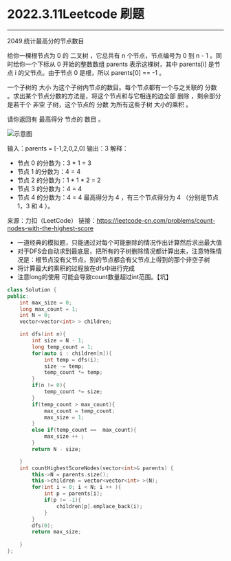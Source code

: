 # 2022.3.11Leetcode 刷题

---

2049.统计最高分的节点数目

给你一棵根节点为 0 的 二叉树 ，它总共有 n 个节点，节点编号为 0 到 n - 1 。同时给你一个下标从 0 开始的整数数组 parents 表示这棵树，其中 parents[i] 是节点 i 的父节点。由于节点 0 是根，所以 parents[0] == -1 。

一个子树的 大小 为这个子树内节点的数目。每个节点都有一个与之关联的 分数 。求出某个节点分数的方法是，将这个节点和与它相连的边全部 删除 ，剩余部分是若干个 非空 子树，这个节点的 分数 为所有这些子树 大小的乘积 。

请你返回有 最高得分 节点的 数目 。



![示意图](https://assets.leetcode.com/uploads/2021/10/03/example-1.png)

输入：parents = [-1,2,0,2,0]
输出：3
解释：

- 节点 0 的分数为：3 * 1 = 3
- 节点 1 的分数为：4 = 4
- 节点 2 的分数为：1 * 1 * 2 = 2
- 节点 3 的分数为：4 = 4
- 节点 4 的分数为：4 = 4
最高得分为 4 ，有三个节点得分为 4 （分别是节点 1，3 和 4 ）。

来源：力扣（LeetCode）
链接：https://leetcode-cn.com/problems/count-nodes-with-the-highest-score

- 一道经典的模拟题，只能通过对每个可能删除的情况作出计算然后求出最大值
- 对于DFS会自动求到最底层，把所有的子树删除情况都计算出来，注意特殊情况是：根节点没有父节点，别的节点都会有父节点上得到的那个非空子树
- 将计算最大的乘积的过程放在dfs中进行完成
- 注意long的使用 可能会导致count数量超过int范围。【坑】

```C++
class Solution {
public:
    int max_size = 0;
    long max_count = 1;
    int N = 0;
    vector<vector<int> > children;

    int dfs(int n){
        int size = N - 1;
        long temp_count = 1;
        for(auto i : children[n]){
            int temp = dfs(i);
            size -= temp;
            temp_count *= temp;
        }
        if(n != 0){
            temp_count *= size;
        }
        if(temp_count > max_count){
            max_count = temp_count;
            max_size = 1;
        }
        else if(temp_count ==  max_count){
            max_size ++ ;
        }
        return N - size;

    }
    int countHighestScoreNodes(vector<int>& parents) {
        this->N = parents.size();
        this->children = vector<vector<int> >(N);
        for(int i = 0; i < N; i ++ ){
            int p = parents[i];
            if(p != -1){
                children[p].emplace_back(i);
            }
        }
        dfs(0);
        return max_size;
        
    }
};
```

